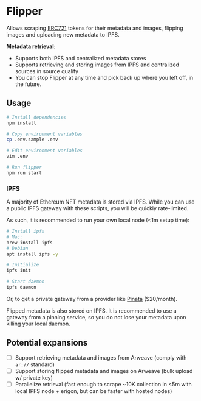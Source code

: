 # Flipper

Allows scraping [ERC721](https://eips.ethereum.org/EIPS/eip-721) tokens for their metadata and images, flipping images and uploading new metadata to IPFS.

**Metadata retrieval:**

- Supports both IPFS and centralized metadata stores
- Supports retrieving and storing images from IPFS and centralized sources in source quality
- You can stop Flipper at any time and pick back up where you left off, in the future.

## Usage

```bash
# Install dependencies
npm install

# Copy environment variables
cp .env.sample .env

# Edit environment variables
vim .env

# Run flipper
npm run start
```

### IPFS

A majority of Ethereum NFT metadata is stored via IPFS. While you can use a public IPFS gateway with these scripts, you will be quickly rate-limited.

As such, it is recommended to run your own local node (<1m setup time):

```bash
# Install ipfs
# Mac:
brew install ipfs
# Debian
apt install ipfs -y

# Initialize
ipfs init

# Start daemon
ipfs daemon
```

Or, to get a private gateway from a provider like [Pinata](https://www.pinata.cloud/pricing) ($20/month).

Flipped metadata is also stored on IPFS. It is recommended to use a gateway from a pinning service, so you do not lose your metadata upon killing your local daemon.

## Potential expansions

- [ ] Support retrieving metadata and images from Arweave (comply with `ar://` standard)
- [ ] Support storing flipped metadata and images on Arweave (bulk upload w/ private key)
- [ ] Parallelize retrieval (fast enough to scrape ~10K collection in <5m with local IPFS node + erigon, but can be faster with hosted nodes)
